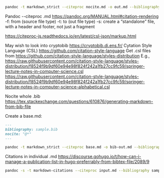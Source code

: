 ```bash
pandoc -t markdown_strict --citeproc nocite.md -o out.md --bibliography crypto.bib --csl=springer-lecture-notes-in-computer-science.csl
```

Pandoc --citeproc .md
https://pandoc.org/MANUAL.html#citation-rendering
-f: from (source file type)
-t: to (out file type)
-s: create a “standalone” file, with a header and footer, not just a fragment

https://citeproc-js.readthedocs.io/en/latest/csl-json/markup.html

May wish to look into cryptobib https://cryptobib.di.ens.fr/
Cytation Style Language (CSL)
https://github.com/citation-style-language
Get .csl files from https://github.com/citation-style-language/styles-distribution
E.g., https://raw.githubusercontent.com/citation-style-language/styles-distribution/f8524f9b9df60e94e98f824f242a1fb27cc9fc59/springer-lecture-notes-in-computer-science.csl
https://raw.githubusercontent.com/citation-style-language/styles-distribution/f8524f9b9df60e94e98f824f242a1fb27cc9fc59/springer-lecture-notes-in-computer-science-alphabetical.csl

Nocite whole .bib
https://tex.stackexchange.com/questions/610876/generating-markdown-from-bib-file

Create a base.md:

```markdown
---
bibliography: sample.bib
nocite: "@*"
---
```

```bash
pandoc -t markdown_strict --citeproc base.md -o bib-out.md --bibliography sample.bib --csl=style.csl
```

Citations in individual .md
https://discourse.gohugo.io/t/how-can-i-manage-a-publication-list-in-hugo-preferrably-from-bibtex-file/2089/9

```bash
pandoc -s -t markdown-citations --citeproc input.md --bibliography sample.bib --csl style.csl -o out.md
```